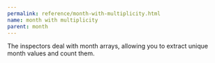 ```yaml
---
permalink: reference/month-with-multiplicity.html
name: month with multiplicity
parent: month
---
```


The <month with multiplicity> inspectors deal with month arrays, allowing you to extract unique month values and count them.